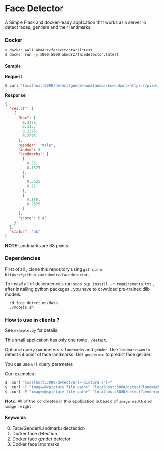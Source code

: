 # Face Detector
A Simple Flask and docker-ready application that works as a server to detect faces, genders and their landmarks.

### Docker

```bash
$ docker pull ahmdrz/facedetector:latest
$ docker run -p 5000:5000 ahmdrz/facedetector:latest
```

#### Sample

**Request**

```bash
$ curl "localhost:5000/detect?gender=on&landmarks=on&url=https://pixel.nymag.com/imgs/daily/vulture/2018/09/04/04-eminem-2.w700.h700.jpg
```

**Response**

```json
{
  "result": [
    {
      "box": [
        0.3375,
        0.115,
        0.2275,
        0.2275
      ],
      "gender": "male",
      "index": 0,
      "landmarks": [
        [
          0.36,
          0.1875
        ],
        [
          0.3625,
          0.21
        ],
        [
          0.365,
          0.2325
        ]        
      ],
      "score": 0.43
    }
  ],
  "status": "ok"
}
```

**NOTE** Landmarks are 68 points.

### Dependencies

First of all , clone this repository using `git clone https://github.com/ahmdrz/facedetector`.

To install all of dependencies run `sudo pip install -r requirements.txt` , after installing python packages , you have to download pre-trained dlib models.

```
  cd face_detection/data
  ./models.sh
```

### How to use in clients ?

See `example.py` for details.

This small application has only one route , `/detect`.

Optional query parameters is `landmarks` and `gender`. Use `landmarks=on` to detect 68 point of face landmarks. Use `gender=on` to predict face gender.

You can use `url` query parameter.

Curl examples :

```bash
$  curl "localhost:5000/detect?url=<picture url>"
$  curl -F "image=@<picture file path>" "localhost:5000/detect?landmarks=on"
$  curl -F "image=@<picture file path>" "localhost:5000/detect?gender=on"
```

**Note**: All of the cordinates in this application is based of `image width` and `image height`.

#### Keywords

0. Face/Gender/Landmarks dectection
1. Docker face detection
2. Docker face gender detector
3. Docker face landmarks
